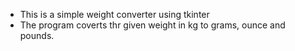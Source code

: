 - This is a simple weight converter using tkinter
- The program coverts thr given weight in kg to grams, ounce and pounds.
